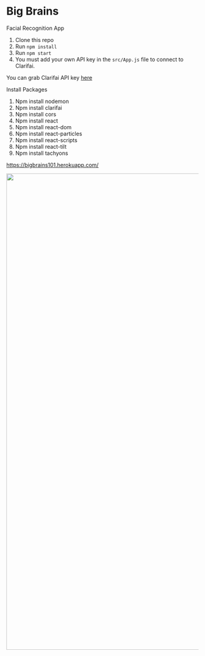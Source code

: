 # Big Brains
Facial Recognition App

1. Clone this repo
2. Run `npm install`
3. Run `npm start`
4. You must add your own API key in the `src/App.js` file to connect to Clarifai.

You can grab Clarifai API key [here](https://www.clarifai.com/)

Install Packages

1. Npm install nodemon
2. Npm install clarifai
3. Npm install cors
4. Npm install react
5. Npm install react-dom
6. Npm install react-particles
7. Npm install react-scripts
8. Npm install react-tilt
9. Npm install tachyons 

https://bigbrains101.herokuapp.com/

<img src="https://bigbrainsgithub.s3-eu-west-1.amazonaws.com/faces.JPG" width="1250px">
